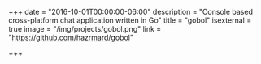 +++
date = "2016-10-01T00:00:00-06:00"
description = "Console based cross-platform chat application written in Go"
title = "gobol"
isexternal = true
image = "/img/projects/gobol.png"
link = "https://github.com/hazrmard/gobol"

+++
